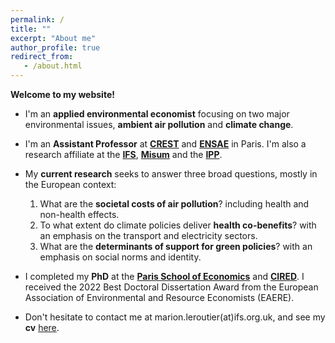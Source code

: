 ```yaml
---
permalink: /
title: ""
excerpt: "About me"
author_profile: true
redirect_from: 
   - /about.html
---
```


__Welcome to my website!__


* I'm an __applied environmental economist__ focusing on two major environmental issues, __ambient air pollution__ and __climate change__.

* I'm an __Assistant Professor__ at <a href="https://crest.science/about-2/">__CREST__</a> and <a href="https://www.ensae.fr/en">__ENSAE__</a> in Paris.  I'm also a research affiliate at the <a href="https://ifs.org.uk/">__IFS__</a>, <a href="https://www.hhs.se/misum">__Misum__</a> and the <a href="https://www.ipp.eu/en/">__IPP__</a>.

* My __current research__ seeks to answer three broad questions, mostly in the European context:  
  1. What are the __societal costs of air pollution__? including health and non-health effects.  
  2. To what extent do climate policies deliver __health co-benefits__? with an emphasis on the transport and electricity sectors.
  3. What are the __determinants of support for green policies__? with an emphasis on social norms and identity.

* I completed my __PhD__ at the <a href="https://www.parisschoolofeconomics.eu/en/">__Paris School of Economics__</a> and <a href="https://www.centre-cired.fr/en/">__CIRED__</a>. I received the 2022 Best Doctoral Dissertation Award from the European Association of Environmental and Resource Economists (EAERE).
 
* Don't hesitate to contact me at marion.leroutier(at)ifs.org.uk, and see my __cv__ <a href="http://marionleroutier.github.io/files/Leroutier_cv_EN.pdf">here</a>.
  


